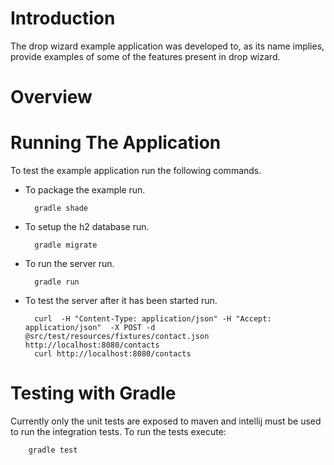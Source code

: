 # Introduction

The drop wizard example application was developed to, as its name implies, provide examples of some of the features
present in drop wizard.

# Overview


# Running The Application

To test the example application run the following commands.

* To package the example run.

        gradle shade

* To setup the h2 database run.

        gradle migrate

* To run the server run.

        gradle run

* To test the server after it has been started run.

        curl  -H "Content-Type: application/json" -H "Accept: application/json"  -X POST -d @src/test/resources/fixtures/contact.json http://localhost:8080/contacts
        curl http://localhost:8080/contacts

# Testing with Gradle

Currently only the unit tests are exposed to maven and intellij must be used
to run the integration tests. To run the tests execute:

        gradle test
